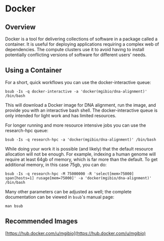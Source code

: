 # Docker

## Overview
Docker is a tool for delivering collections of software in a package called a container. It is useful for deploying applications requiring a complex web of dependencies. The compute clusters use it to avoid having to install potentially conflicting versions of software for different users' needs.

## Using a Container
For a short, quick workflows you can use the docker-interactive queue:

```
bsub -Is -q docker-interactive -a 'docker(mgibio/dna-alignment)' /bin/bash
```

This will download a Docker image for DNA alignment, run the image, and provide you with an interactive bash shell. The docker-interactive queue is only intended for light work and has limited resources.

For longer running and more resource intensive jobs you can use the research-hpc queue:

```
bsub -Is -q research-hpc -a 'docker(mgibio/dna-alignment)' /bin/bash
```

While doing your work it is possible (and likely) that the default resource allocation will not be enough. For example, indexing a human genome will require at least 64gb of memory, which is far more than the default. To get additional memory, in this case 75gb, you can do:

```
bsub -Is -q research-hpc -M 75000000 -R 'select[mem>75000] span[hosts=1] rusage[mem=75000]' -a 'docker(mgibio/dna-alignment)' /bin/bash
```

Many other parameters can be adjusted as well; the complete documentation can be viewed in `bsub`'s manual page:

```
man bsub
```

## Recommended Images
[https://hub.docker.com/u/mgibio](https://hub.docker.com/u/mgibio)
